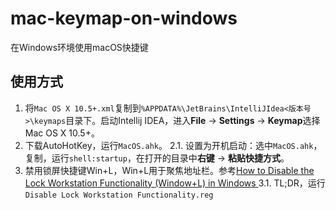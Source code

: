 # mac-keymap-on-windows
在Windows环境使用macOS快捷键

## 使用方式
1. 将`Mac OS X 10.5+.xml`复制到`%APPDATA%\JetBrains\IntelliJIdea<版本号>\keymaps`目录下。启动Intellij IDEA，进入**File** -> **Settings** -> **Keymap**选择Mac OS X 10.5+。
2. 下载AutoHotKey，运行`MacOS.ahk`。
   2.1. 设置为开机启动：选中`MacOS.ahk`，复制，运行`shell:startup`，在打开的目录中**右键** -> **粘贴快捷方式**。
3. 禁用锁屏快捷键Win+L，Win+L用于聚焦地址栏。参考[How to Disable the Lock Workstation Functionality (Window+L) in Windows
   ](https://www.howtogeek.com/howto/windows-vista/disableenable-lock-workstation-functionality-windows-l/)
   3.1. TL;DR，运行`Disable Lock Workstation Functionality.reg`
